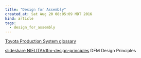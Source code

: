 ```yaml
---
title: "Design for Assembly"
created_at: Sat Aug 20 08:05:09 MDT 2016
kind: article
tags:
  - design_for_assembly
---
```




<a href="http://blog.toyota.co.uk/toyota-production-system-glossary" target="_blank">Toyota Production System glossary</a>


<a href="http://www.slideshare.net/NIELITA/dfm-design-principles" target="_blank">slideshare NIELITA/dfm-design-principles</a>
DFM Design Principles 

<!--
html boilerplate
<a href="" target="_blank"></a>
<a name=""></a>
<img src="" width="400px">
<ul>
  <li></li>
</ul>
<pre>
</pre>
<pre><code>
</code></pre>
-->

